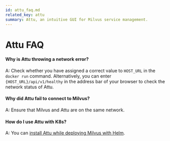 ```yaml
---
id: attu_faq.md
related_key: attu
summary: Attu, an intuitive GUI for Milvus service management.
---
```


# Attu FAQ

#### Why is Attu throwing a network error?

A: Check whether you have assigned a correct value to `HOST_URL` in the `docker run` command. Alternatively, you can enter `{HOST_URL}/api/v1/healthy` in the address bar of your browser to check the network status of Attu.

#### Why did Attu fail to connect to Milvus?

A: Ensure that Milvus and Attu are on the same network.

#### How do I use Attu with K8s?

A: You can [install Attu while deploying Milvus with Helm](attu_install-helm.md).

